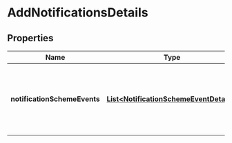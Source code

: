 # AddNotificationsDetails

## Properties
Name | Type | Description | Notes
------------ | ------------- | ------------- | -------------
**notificationSchemeEvents** | [**List&lt;NotificationSchemeEventDetails&gt;**](NotificationSchemeEventDetails.md) | The list of notifications which should be added to the notification scheme. | 
